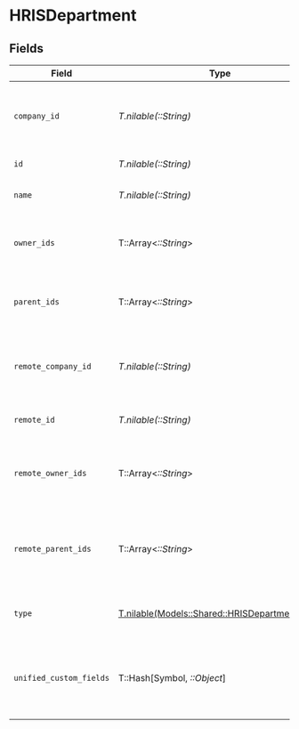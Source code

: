 # HRISDepartment


## Fields

| Field                                                                                        | Type                                                                                         | Required                                                                                     | Description                                                                                  | Example                                                                                      |
| -------------------------------------------------------------------------------------------- | -------------------------------------------------------------------------------------------- | -------------------------------------------------------------------------------------------- | -------------------------------------------------------------------------------------------- | -------------------------------------------------------------------------------------------- |
| `company_id`                                                                                 | *T.nilable(::String)*                                                                        | :heavy_minus_sign:                                                                           | The id of the company that the group belongs to                                              | 1234567890                                                                                   |
| `id`                                                                                         | *T.nilable(::String)*                                                                        | :heavy_minus_sign:                                                                           | Unique identifier                                                                            | 8187e5da-dc77-475e-9949-af0f1fa4e4e3                                                         |
| `name`                                                                                       | *T.nilable(::String)*                                                                        | :heavy_minus_sign:                                                                           | The name of the group                                                                        | Engineering                                                                                  |
| `owner_ids`                                                                                  | T::Array<*::String*>                                                                         | :heavy_minus_sign:                                                                           | The list of group owner ids of the given group                                               | [<br/>"cxIQNjUyEDM0",<br/>"cxIQNjQzNzA0MQ"<br/>]                                             |
| `parent_ids`                                                                                 | T::Array<*::String*>                                                                         | :heavy_minus_sign:                                                                           | The list of parent group ids of the given group                                              | [<br/>"cxIQNjUyNDM0",<br/>"cxIQNjQzNzI0MQ"<br/>]                                             |
| `remote_company_id`                                                                          | *T.nilable(::String)*                                                                        | :heavy_minus_sign:                                                                           | Provider's id of the company that the group belongs to                                       | 1234567890                                                                                   |
| `remote_id`                                                                                  | *T.nilable(::String)*                                                                        | :heavy_minus_sign:                                                                           | Provider's unique identifier                                                                 | 8187e5da-dc77-475e-9949-af0f1fa4e4e3                                                         |
| `remote_owner_ids`                                                                           | T::Array<*::String*>                                                                         | :heavy_minus_sign:                                                                           | The list of remote group owner ids of the given group                                        | [<br/>"475364",<br/>"4327652"<br/>]                                                          |
| `remote_parent_ids`                                                                          | T::Array<*::String*>                                                                         | :heavy_minus_sign:                                                                           | Provider's list of parent group remote ids of the given group                                | [<br/>"652434",<br/>"6437241"<br/>]                                                          |
| `type`                                                                                       | [T.nilable(Models::Shared::HRISDepartmentType)](../../models/shared/hrisdepartmenttype.md)   | :heavy_minus_sign:                                                                           | The type of the department group                                                             | department                                                                                   |
| `unified_custom_fields`                                                                      | T::Hash[Symbol, *::Object*]                                                                  | :heavy_minus_sign:                                                                           | Custom Unified Fields configured in your StackOne project                                    | {<br/>"my_project_custom_field_1": "REF-1236",<br/>"my_project_custom_field_2": "some other value"<br/>} |